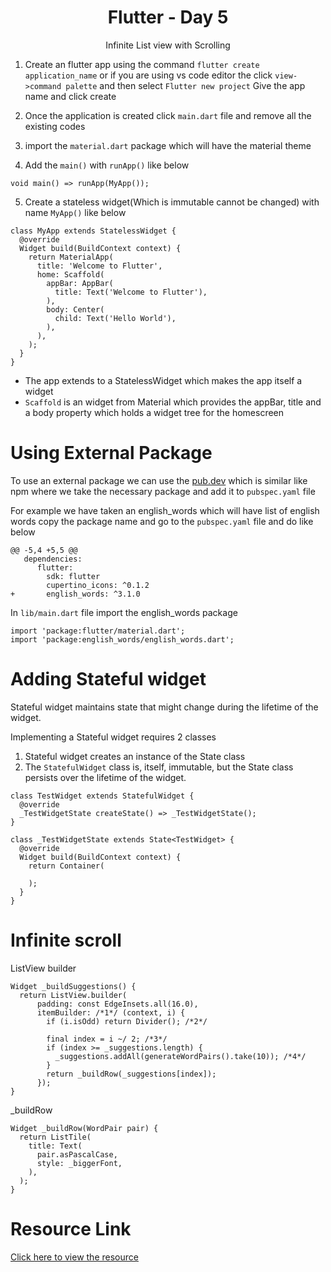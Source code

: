 <div align="center">
  <h1>Flutter - Day 5</h1>
  <p>Infinite List view with Scrolling</p>
</div>

1. Create an flutter app using the command `flutter create application_name` or if you are using vs code editor the click `view->command palette` and then select `Flutter new project` Give the app name and click create

2. Once the application is created click `main.dart` file and remove all the existing codes

3. import the `material.dart` package which will have the material theme

4. Add the `main()` with `runApp()` like below

```
void main() => runApp(MyApp());

```

5. Create a stateless widget(Which is immutable cannot be changed) with name `MyApp()` like below

```
class MyApp extends StatelessWidget {
  @override
  Widget build(BuildContext context) {
    return MaterialApp(
      title: 'Welcome to Flutter',
      home: Scaffold(
        appBar: AppBar(
          title: Text('Welcome to Flutter'),
        ),
        body: Center(
          child: Text('Hello World'),
        ),
      ),
    );
  }
}
```
* The app extends to a StatelessWidget which makes the app itself a widget
* `Scaffold` is an widget from Material which provides the appBar, title and a body property which holds a widget tree for the homescreen


# Using External Package

To use an external package we can use the [pub.dev](https://pub.dev/) which is similar like npm where we take the necessary package and add it to `pubspec.yaml` file

For example we have taken an english_words which will have list of english words copy the package name and go to the `pubspec.yaml` file and do like below

```
@@ -5,4 +5,5 @@    
   dependencies:            
      flutter:            
        sdk: flutter            
        cupertino_icons: ^0.1.2            
+       english_words: ^3.1.0
```

In `lib/main.dart` file import the english_words package

```
import 'package:flutter/material.dart';
import 'package:english_words/english_words.dart';
```


# Adding Stateful widget

Stateful widget maintains state that might change during the lifetime of the widget. 

Implementing a Stateful widget requires 2 classes

1. Stateful widget creates an instance of the State class
2. The `StatefulWidget` class is, itself, immutable, but the State class persists over the lifetime of the widget.

```
class TestWidget extends StatefulWidget {
  @override
  _TestWidgetState createState() => _TestWidgetState();
}

class _TestWidgetState extends State<TestWidget> {
  @override
  Widget build(BuildContext context) {
    return Container(
      
    );
  }
}
```

# Infinite scroll

ListView builder

```
Widget _buildSuggestions() {
  return ListView.builder(
      padding: const EdgeInsets.all(16.0),
      itemBuilder: /*1*/ (context, i) {
        if (i.isOdd) return Divider(); /*2*/

        final index = i ~/ 2; /*3*/
        if (index >= _suggestions.length) {
          _suggestions.addAll(generateWordPairs().take(10)); /*4*/
        }
        return _buildRow(_suggestions[index]);
      });
}
```

_buildRow

```
Widget _buildRow(WordPair pair) {
  return ListTile(
    title: Text(
      pair.asPascalCase,
      style: _biggerFont,
    ),
  );
}
```


# Resource Link

[Click here to view the resource](https://flutter.dev/docs/get-started/codelab#step-1-create-the-starter-flutter-app)
